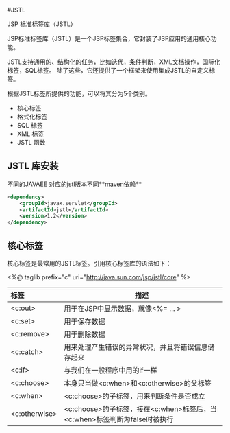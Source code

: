 #JSTL

JSP 标准标签库（JSTL）

JSP标准标签库（JSTL）是一个JSP标签集合，它封装了JSP应用的通用核心功能。

JSTL支持通用的、结构化的任务，比如迭代，条件判断，XML文档操作，国际化标签，SQL标签。 除了这些，它还提供了一个框架来使用集成JSTL的自定义标签。

根据JSTL标签所提供的功能，可以将其分为5个类别。

* 核心标签
* 格式化标签
* SQL 标签
* XML 标签
* JSTL 函数


## JSTL 库安装
不同的JAVAEE 对应的jstl版本不同**[maven依赖](http://www.mvnrepository.com/artifact/javax.servlet/jstl)**
``` xml
<dependency>
    <groupId>javax.servlet</groupId>
    <artifactId>jstl</artifactId>
    <version>1.2</version>
</dependency>

```
## 核心标签

核心标签是最常用的JSTL标签。引用核心标签库的语法如下：

<%@ taglib prefix="c" uri="http://java.sun.com/jsp/jstl/core" %>

| 标签	| 描述	|
|:------|-------|
|\<c:out>|用于在JSP中显示数据，就像<%= ... >	|
|\<c:set>|用于保存数据						|
|\<c:remove>|用于删除数据	|
|\<c:catch>|用来处理产生错误的异常状况，并且将错误信息储存起来|
|\<c:if>|与我们在一般程序中用的if一样|
|\<c:choose>|本身只当做\<c:when>和\<c:otherwise>的父标签|
|\<c:when>|\<c:choose>的子标签，用来判断条件是否成立|
|\<c:otherwise>|\<c:choose>的子标签，接在\<c:when>标签后，当\<c:when>标签判断为false时被执行|







